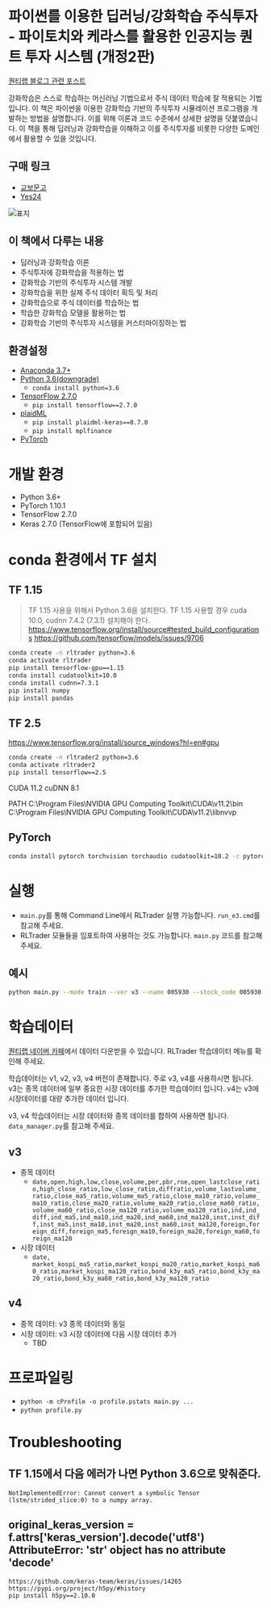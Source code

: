 # 파이썬를 이용한 딥러닝/강화학습 주식투자 - 파이토치와 케라스를 활용한 인공지능 퀀트 투자 시스템 (개정2판)

[퀀티랩 블로그 관련 포스트](http://blog.quantylab.com/pages/rltrader.html)

강화학습은 스스로 학습하는 머신러닝 기법으로서 주식 데이터 학습에 잘 적용되는 기법입니다. 이 책은 파이썬을 이용한 강화학습 기반의 주식투자 시뮬레이션 프로그램을 개발하는 방법을 설명합니다. 이를 위해 이론과 코드 수준에서 상세한 설명을 덧붙였습니다. 이 책을 통해 딥러닝과 강화학습을 이해하고 이를 주식투자를 비롯한 다양한 도메인에서 활용할 수 있을 것입니다.

## 구매 링크
- [교보문고](http://www.kyobobook.co.kr/product/detailViewKor.laf?ejkGb=KOR&mallGb=KOR&barcode=9791158393205&orderClick=LAG&Kc=)
- [Yes24](http://www.yes24.com/Product/Goods/108251432)

![표지](/img/e3_introduction.jpg)

## 이 책에서 다루는 내용
- 딥러닝과 강화학습 이론
- 주식투자에 강화학습을 적용하는 법
- 강화학습 기반의 주식투자 시스템 개발
- 강화학습을 위한 실제 주식 데이터 획득 및 처리
- 강화학습으로 주식 데이터를 학습하는 법
- 학습한 강화학습 모델을 활용하는 법
- 강화학습 기반의 주식투자 시스템을 커스터마이징하는 법

## 환경설정
- [Anaconda 3.7+](https://www.anaconda.com/distribution/)
- [Python 3.6(downgrade)](https://www.python.org/downloads/release/python-367rc2/)
  - `conda install python=3.6`
- [TensorFlow 2.7.0](https://www.tensorflow.org/)
  - `pip install tensorflow==2.7.0`
- [plaidML](https://plaidml.github.io/plaidml/)
  - `pip install plaidml-keras==0.7.0`
  - `pip install mplfinance`
- [PyTorch](https://pytorch.org/)

# 개발 환경

- Python 3.6+
- PyTorch 1.10.1
- TensorFlow 2.7.0
- Keras 2.7.0 (TensorFlow에 포함되어 있음)

# conda 환경에서 TF 설치

## TF 1.15

> TF 1.15 사용을 위해서 Python 3.6을 설치한다.
> TF 1.15 사용할 경우 cuda 10.0, cudnn 7.4.2 (7.3.1) 설치해야 한다.
> https://www.tensorflow.org/install/source#tested_build_configurations
> https://github.com/tensorflow/models/issues/9706

```bash
conda create -n rltrader python=3.6
conda activate rltrader
pip install tensorflow-gpu==1.15
conda install cudatoolkit=10.0
conda install cudnn=7.3.1
pip install numpy
pip install pandas
```

## TF 2.5
https://www.tensorflow.org/install/source_windows?hl=en#gpu

```bash
conda create -n rltrader2 python=3.6
conda activate rltrader2
pip install tensorflow==2.5
```

CUDA 11.2
cuDNN 8.1

PATH
C:\Program Files\NVIDIA GPU Computing Toolkit\CUDA\v11.2\bin
C:\Program Files\NVIDIA GPU Computing Toolkit\CUDA\v11.2\libnvvp

## PyTorch

```bash
conda install pytorch torchvision torchaudio cudatoolkit=10.2 -c pytorch
```

# 실행

- `main.py`를 통해 Command Line에서 RLTrader 실행 가능합니다. `run_e3.cmd`를 참고해 주세요.
- RLTrader 모듈들을 임포트하여 사용하는 것도 가능합니다. `main.py` 코드를 참고해 주세요.

## 예시

```bash
python main.py --mode train --ver v3 --name 005930 --stock_code 005930 --rl_method a2c --net dnn --start_date 20180101 --end_date 20191231
```

# 학습데이터

[퀀티랩 네이버 카페](https://cafe.naver.com/quantylab)에서 데이터 다운받을 수 있습니다. RLTrader 학습데이터 메뉴를 확인해 주세요.

학습데이터는 v1, v2, v3, v4 버전이 존재합니다. 주로 v3, v4를 사용하시면 됩니다. v3는 종목 데이터에 일부 중요한 시장 데이터를 추가한 학습데이터 입니다. v4는 v3에 시장데이터를 대량 추가한 데이터 입니다.

v3, v4 학습데이터는 시장 데이터와 종목 데이터를 합하여 사용하면 됩니다. `data_manager.py`를 참고해 주세요.

## v3

- 종목 데이터
  - `date,open,high,low,close,volume,per,pbr,roe,open_lastclose_ratio,high_close_ratio,low_close_ratio,diffratio,volume_lastvolume_ratio,close_ma5_ratio,volume_ma5_ratio,close_ma10_ratio,volume_ma10_ratio,close_ma20_ratio,volume_ma20_ratio,close_ma60_ratio,volume_ma60_ratio,close_ma120_ratio,volume_ma120_ratio,ind,ind_diff,ind_ma5,ind_ma10,ind_ma20,ind_ma60,ind_ma120,inst,inst_diff,inst_ma5,inst_ma10,inst_ma20,inst_ma60,inst_ma120,foreign,foreign_diff,foreign_ma5,foreign_ma10,foreign_ma20,foreign_ma60,foreign_ma120`
- 시장 데이터
  - `date, market_kospi_ma5_ratio,market_kospi_ma20_ratio,market_kospi_ma60_ratio,market_kospi_ma120_ratio,bond_k3y_ma5_ratio,bond_k3y_ma20_ratio,bond_k3y_ma60_ratio,bond_k3y_ma120_ratio`

## v4

- 종목 데이터: v3 종목 데이터와 동일
- 시장 데이터: v3 시장 데이터에 다음 시장 데이터 추가
  - TBD

# 프로파일링
- `python -m cProfile -o profile.pstats main.py ...`
- `python profile.py`

# Troubleshooting

## TF 1.15에서 다음 에러가 나면 Python 3.6으로 맞춰준다.
```
NotImplementedError: Cannot convert a symbolic Tensor (lstm/strided_slice:0) to a numpy array.
```

## original_keras_version = f.attrs['keras_version'].decode('utf8') AttributeError: 'str' object has no attribute 'decode'
```
https://github.com/keras-team/keras/issues/14265
https://pypi.org/project/h5py/#history
pip install h5py==2.10.0
```
